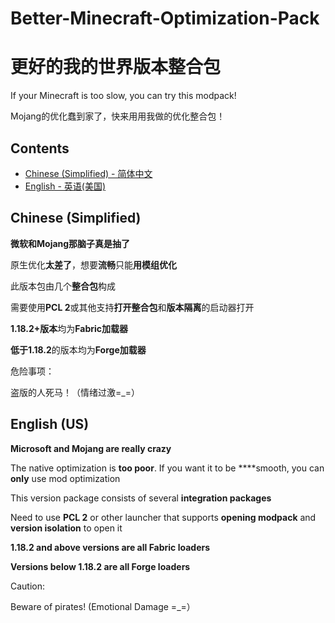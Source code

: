 # Better-Minecraft-Optimization-Pack
# 更好的我的世界版本整合包
If your Minecraft is too slow, you can try this modpack!

Mojang的优化蠢到家了，快来用用我做的优化整合包！
## Contents
- [Chinese (Simplified) - 简体中文](#Chinese (Simplified))
- [English - 英语(美国)](#English (US))

## Chinese (Simplified)

**微软和Mojang那脑子真是抽了**

原生优化**太差了**，想要**流畅**只能**用模组优化**

此版本包由几个**整合包**构成

需要使用**PCL 2**或其他支持**打开整合包**和**版本隔离**的启动器打开

**1.18.2+版本**均为**Fabric加载器**

**低于1.18.2**的版本均为**Forge加载器**

危险事项：

盗版的人死马！（情绪过激=_=）

## English (US)

**Microsoft and Mojang are really crazy**

The native optimization is **too poor**. If you want it to be ****smooth, you can **only** use mod optimization

This version package consists of several **integration packages**

Need to use **PCL 2** or other launcher that supports **opening modpack** and **version isolation** to open it

**1.18.2 and above versions are all Fabric loaders**

**Versions below 1.18.2 are all Forge loaders**

Caution: 

Beware of pirates! (Emotional Damage =_=）
